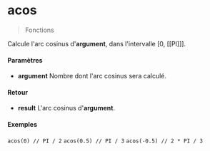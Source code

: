 # acos
> Fonctions

Calcule l'arc cosinus d'<b>argument</b>, dans l'intervalle [0, [[PI]]].

#### Paramètres

- **argument** Nombre dont l'arc cosinus sera calculé.

#### Retour

- **result** L'arc cosinus d'<b>argument</b>.

#### Exemples

`acos(0) // PI / 2`
`acos(0.5) // PI / 3`
`acos(-0.5) // 2 * PI / 3`
